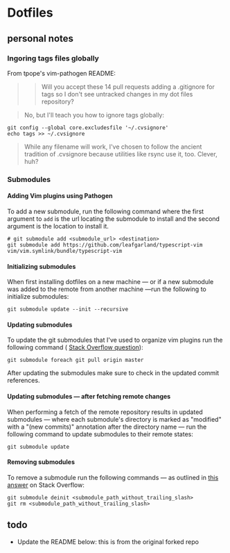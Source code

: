 # Dotfiles

## personal notes

### Ingoring tags files globally
From tpope's vim-pathogen README:

  >>Will you accept these 14 pull requests adding a .gitignore for tags so I don't see untracked changes in my dot files repository?

  >No, but I'll teach you how to ignore tags globally:

  ```
  git config --global core.excludesfile '~/.cvsignore'
  echo tags >> ~/.cvsignore
  ```

  >While any filename will work, I've chosen to follow the ancient tradition of .cvsignore because utilities like rsync use it, too. Clever, huh?

### Submodules

#### Adding Vim plugins using Pathogen

To add a new submodule, run the following command where the first argument to
`add` is the url locating the submodule to install and the second argument is
the location to install it.

    # git submodule add <submodule_url> <destination>
    git submodule add https://github.com/leafgarland/typescript-vim vim/vim.symlink/bundle/typescript-vim

#### Initializing submodules

When first installing dotfiles on a new machine — or if a new submodule was
added to the remote from another machine —run the following to initialize
submodules:

    git submodule update --init --recursive

#### Updating submodules

To update the git submodules that I've used to organize vim plugins run the following command (
[Stack Overflow question](http://stackoverflow.com/questions/5828324/update-git-submodule)):

  ```
  git submodule foreach git pull origin master
  ```

After updating the submodules make sure to check in the updated commit references.

#### Updating submodules — after fetching remote changes

When performing a fetch of the remote repository results in updated submodules
— where each submodule's directory is marked as "modified" with a "(new
commits)" annotation after the directory name — run the following command to
update submodules to their remote states:

  ```
  git submodule update
  ```
#### Removing submodules

To remove a submodule run the following commands — as outlined in [this
answer](https://stackoverflow.com/a/29850245) on Stack Overflow:

  ```
  git submodule deinit <submodule_path_without_trailing_slash>
  git rm <submodule_path_without_trailing_slash>
  ```

## todo

* Update the README below: this is from the original forked repo
